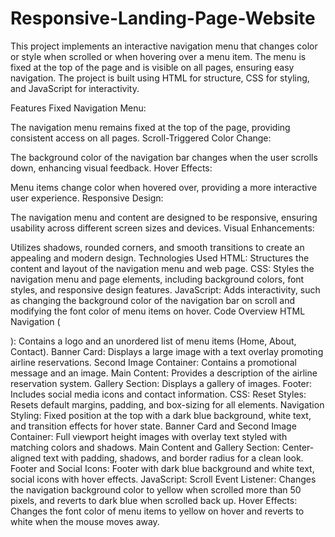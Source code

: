 # Responsive-Landing-Page-Website
This project implements an interactive navigation menu that changes color or style when scrolled or when hovering over a menu item. The menu is fixed at the top of the page and is visible on all pages, ensuring easy navigation. The project is built using HTML for structure, CSS for styling, and JavaScript for interactivity.

Features
Fixed Navigation Menu:

The navigation menu remains fixed at the top of the page, providing consistent access on all pages.
Scroll-Triggered Color Change:

The background color of the navigation bar changes when the user scrolls down, enhancing visual feedback.
Hover Effects:

Menu items change color when hovered over, providing a more interactive user experience.
Responsive Design:

The navigation menu and content are designed to be responsive, ensuring usability across different screen sizes and devices.
Visual Enhancements:

Utilizes shadows, rounded corners, and smooth transitions to create an appealing and modern design.
Technologies Used
HTML: Structures the content and layout of the navigation menu and web page.
CSS: Styles the navigation menu and page elements, including background colors, font styles, and responsive design features.
JavaScript: Adds interactivity, such as changing the background color of the navigation bar on scroll and modifying the font color of menu items on hover.
Code Overview
HTML
Navigation (<nav>): Contains a logo and an unordered list of menu items (Home, About, Contact).
Banner Card: Displays a large image with a text overlay promoting airline reservations.
Second Image Container: Contains a promotional message and an image.
Main Content: Provides a description of the airline reservation system.
Gallery Section: Displays a gallery of images.
Footer: Includes social media icons and contact information.
CSS:
Reset Styles: Resets default margins, padding, and box-sizing for all elements.
Navigation Styling: Fixed position at the top with a dark blue background, white text, and transition effects for hover state.
Banner Card and Second Image Container: Full viewport height images with overlay text styled with matching colors and shadows.
Main Content and Gallery Section: Center-aligned text with padding, shadows, and border radius for a clean look.
Footer and Social Icons: Footer with dark blue background and white text, social icons with hover effects.
JavaScript:
Scroll Event Listener: Changes the navigation background color to yellow when scrolled more than 50 pixels, and reverts to dark blue when scrolled back up.
Hover Effects: Changes the font color of menu items to yellow on hover and reverts to white when the mouse moves away.
